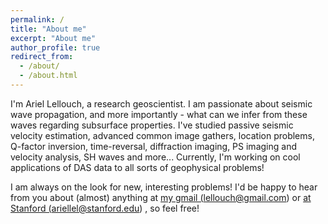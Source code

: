 ```yaml
---
permalink: /
title: "About me"
excerpt: "About me"
author_profile: true
redirect_from: 
  - /about/
  - /about.html
---
```


I'm Ariel Lellouch, a research geoscientist. I am passionate about seismic wave propagation, and more importantly - what can we infer from these waves regarding subsurface properties. I've studied passive seismic velocity estimation, advanced common image gathers, location problems, Q-factor inversion, time-reversal, diffraction imaging, PS imaging and velocity analysis, SH waves and more... Currently, I'm working on cool applications of DAS data to all sorts of geophysical problems!

I am always on the look for new, interesting problems! I'd be happy to hear from you about (almost) anything at <a href="mailto:lellouch@gmail.com">my gmail (lellouch@gmail.com)</a> or <a href="ariellel@stanford.edu">at Stanford  (ariellel@stanford.edu)</a> , so feel free!
